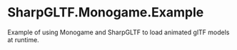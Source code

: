 # SharpGLTF.Monogame.Example
Example of using Monogame and SharpGLTF to load animated glTF models at runtime.
